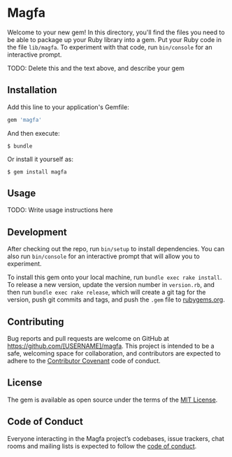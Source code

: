 # Magfa

Welcome to your new gem! In this directory, you'll find the files you need to be able to package up your Ruby library into a gem. Put your Ruby code in the file `lib/magfa`. To experiment with that code, run `bin/console` for an interactive prompt.

TODO: Delete this and the text above, and describe your gem

## Installation

Add this line to your application's Gemfile:

```ruby
gem 'magfa'
```

And then execute:

    $ bundle

Or install it yourself as:

    $ gem install magfa

## Usage

TODO: Write usage instructions here

## Development

After checking out the repo, run `bin/setup` to install dependencies. You can also run `bin/console` for an interactive prompt that will allow you to experiment.

To install this gem onto your local machine, run `bundle exec rake install`. To release a new version, update the version number in `version.rb`, and then run `bundle exec rake release`, which will create a git tag for the version, push git commits and tags, and push the `.gem` file to [rubygems.org](https://rubygems.org).

## Contributing

Bug reports and pull requests are welcome on GitHub at https://github.com/[USERNAME]/magfa. This project is intended to be a safe, welcoming space for collaboration, and contributors are expected to adhere to the [Contributor Covenant](http://contributor-covenant.org) code of conduct.

## License

The gem is available as open source under the terms of the [MIT License](https://opensource.org/licenses/MIT).

## Code of Conduct

Everyone interacting in the Magfa project’s codebases, issue trackers, chat rooms and mailing lists is expected to follow the [code of conduct](https://github.com/[USERNAME]/magfa/blob/master/CODE_OF_CONDUCT.md).
